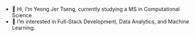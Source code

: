 - 👋 Hi, I’m Yeong Jer Tseng, currently studying a MS in Computational Science
- 👀 I’m interested in Full-Stack Development, Data Analytics, and Machine Learning.

<!---
matthew8541/matthew8541 is a ✨ special ✨ repository because its `README.md` (this file) appears on your GitHub profile.
You can click the Preview link to take a look at your changes.
--->
